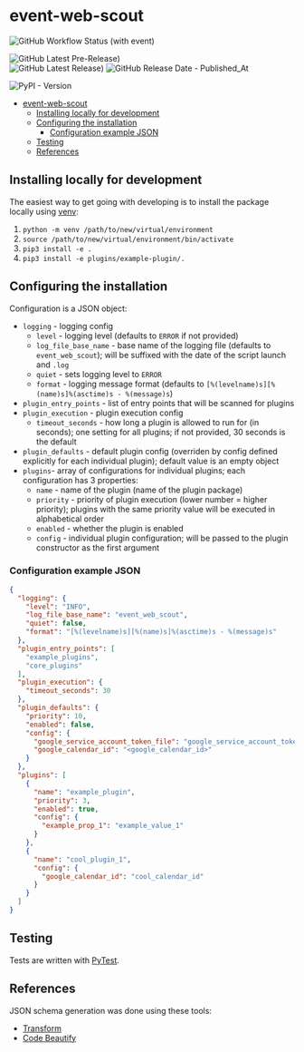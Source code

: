 # event-web-scout

![GitHub Workflow Status (with event)](https://img.shields.io/github/actions/workflow/status/geeeezmo/event-web-scout/ci.yml?label=Build)

![GitHub Latest Pre-Release)](https://img.shields.io/github/v/release/geeeezmo/event-web-scout?include_prereleases&label=pre-release&logo=github)  
![GitHub Latest Release)](https://img.shields.io/github/v/release/geeeezmo/event-web-scout?logo=github)
![GitHub Release Date - Published_At](https://img.shields.io/github/release-date/geeeezmo/event-web-scout)

![PyPI - Version](https://img.shields.io/pypi/v/event-web-scout?label=PyPI%20version)

<!-- TOC -->
* [event-web-scout](#event-web-scout)
  * [Installing locally for development](#installing-locally-for-development)
  * [Configuring the installation](#configuring-the-installation)
    * [Configuration example JSON](#configuration-example-json)
  * [Testing](#testing)
  * [References](#references)
<!-- TOC -->

## Installing locally for development
The easiest way to get going with developing is to install the package locally using [venv](https://docs.python.org/3/library/venv.html):
1. `python -m venv /path/to/new/virtual/environment`
2. `source /path/to/new/virtual/environment/bin/activate`
3. `pip3 install -e .`
4. `pip3 install -e plugins/example-plugin/.`

## Configuring the installation
Configuration is a JSON object:
- `logging` - logging config
  - `level` - logging level (defaults to `ERROR` if not provided)
  - `log_file_base_name` - base name of the logging file (defaults to `event_web_scout`); will be suffixed with the date of the script launch and `.log`
  - `quiet` - sets logging level to `ERROR`
  - `format` - logging message format (defaults to `[%(levelname)s][%(name)s]%(asctime)s - %(message)s`)
- `plugin_entry_points` - list of entry points that will be scanned for plugins
- `plugin_execution` - plugin execution config
  - `timeout_seconds` - how long a plugin is allowed to run for (in seconds); one setting for all plugins; if not provided, 30 seconds is the default
- `plugin_defaults` - default plugin config (overriden by config defined explicitly for each individual plugin); default value is an empty object
- `plugins`- array of configurations for individual plugins; each configuration has 3 properties:
  - `name` - name of the plugin (name of the plugin package)
  - `priority` - priority of plugin execution (lower number = higher priority); plugins with the same priority value will be executed in alphabetical order
  - `enabled` - whether the plugin is enabled
  - `config` - individual plugin configuration; will be passed to the plugin constructor as the first argument

### Configuration example JSON
```json
{
  "logging": {
    "level": "INFO",
    "log_file_base_name": "event_web_scout",
    "quiet": false,
    "format": "[%(levelname)s][%(name)s]%(asctime)s - %(message)s"
  },
  "plugin_entry_points": [
    "example_plugins",
    "core_plugins"
  ],
  "plugin_execution": {
    "timeout_seconds": 30
  },
  "plugin_defaults": {
    "priority": 10,
    "enabled": false,
    "config": {
      "google_service_account_token_file": "google_service_account_token.json",
      "google_calendar_id": "<google_calendar_id>"
    }
  },
  "plugins": [
    {
      "name": "example_plugin",
      "priority": 3,
      "enabled": true,
      "config": {
        "example_prop_1": "example_value_1"
      }
    },
    {
      "name": "cool_plugin_1",
      "config": {
        "google_calendar_id": "cool_calendar_id"
      }
    }
  ]
}
```

## Testing
Tests are written with [PyTest](https://docs.pytest.org).

## References
JSON schema generation was done using these tools:
- [Transform](https://transform.tools/json-to-json-schema)
- [Code Beautify](https://codebeautify.org/json-to-json-schema-generator)
